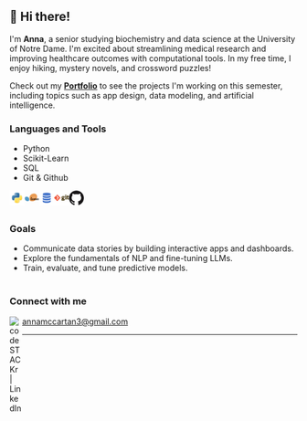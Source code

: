 ## :sunflower: Hi there!

I'm **Anna**, a senior studying biochemistry and data science at the University of Notre Dame. I'm excited about streamlining medical research and improving healthcare outcomes with computational tools. In my free time, I enjoy hiking, mystery novels, and crossword puzzles!

Check out my [**Portfolio**](https://github.com/annamccartan3/MCCARTAN-Data-Science-Portfolio) to see the projects I'm working on this semester, including topics such as app design, data modeling, and artificial intelligence.

### Languages and Tools
- Python
- Scikit-Learn
- SQL
- Git & Github
<img align="left" alt="Python" width="26px" src="https://raw.githubusercontent.com/github/explore/80688e429a7d4ef2fca1e82350fe8e3517d3494d/topics/python/python.png" />
<img align="left" alt="Scikit-Learn" width="26px" src="https://raw.githubusercontent.com/github/explore/80688e429a7d4ef2fca1e82350fe8e3517d3494d/topics/scikit-learn/scikit-learn.png" />
<img align="left" alt="SQL" width="26px" src="https://raw.githubusercontent.com/github/explore/80688e429a7d4ef2fca1e82350fe8e3517d3494d/topics/sql/sql.png" />
<img align="left" alt="Git" width="26px" src="https://raw.githubusercontent.com/github/explore/80688e429a7d4ef2fca1e82350fe8e3517d3494d/topics/git/git.png" />
<img align="left" alt="GitHub" width="26px" src="https://raw.githubusercontent.com/github/explore/78df643247d429f6cc873026c0622819ad797942/topics/github/github.png" />
<br><br>

### Goals
- Communicate data stories by building interactive apps and dashboards.
- Explore the fundamentals of NLP and fine-tuning LLMs.
- Train, evaluate, and tune predictive models.
<br><br>

### Connect with me

[<img align="left" alt="codeSTACKr | LinkedIn" width="22px" src="https://cdn.jsdelivr.net/npm/simple-icons@v3/icons/linkedin.svg" />][linkedin]
[annamccartan3@gmail.com](annamccartan3@gmail.com)
<br />

---
[linkedin]: https://www.linkedin.com/in/anna-mccartan/
